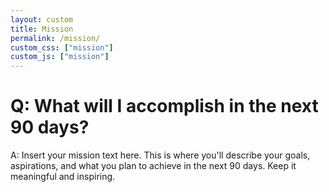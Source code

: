 ```yaml
---
layout: custom
title: Mission
permalink: /mission/
custom_css: ["mission"]
custom_js: ["mission"]
---
```

       
<main class="main-content mission-page">
    <div class="mission-container">
<h1 class="mission-question">Q: What will I accomplish in the next 90 days?</h1>
        <p class="mission-answer">A: Insert your mission text here. This is where you'll describe your goals, aspirations, and what you plan to achieve in the next 90 days. Keep it meaningful and inspiring.</p>
    </div>
</main>
